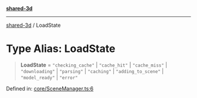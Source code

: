 [**shared-3d**](../README.md)

***

[shared-3d](../globals.md) / LoadState

# Type Alias: LoadState

> **LoadState** = `"checking_cache"` \| `"cache_hit"` \| `"cache_miss"` \| `"downloading"` \| `"parsing"` \| `"caching"` \| `"adding_to_scene"` \| `"model_ready"` \| `"error"`

Defined in: [core/SceneManager.ts:6](https://github.com/ysordo/shared-3d/blob/b007a73212fa558f7ac5535b031797e40cc1b17a/src/core/SceneManager.ts#L6)
